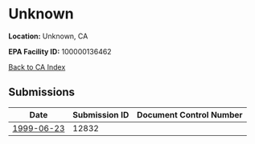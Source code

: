 # Unknown

**Location:** Unknown, CA

**EPA Facility ID:** 100000136462

[Back to CA Index](../../index.md)

## Submissions

| Date | Submission ID | Document Control Number |
|------|--------------|-------------------------|
| [1999-06-23](submissions/12832.md) | 12832 |  |
